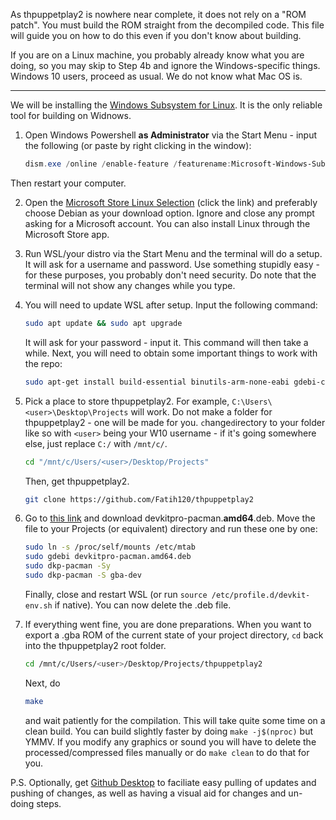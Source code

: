 As thpuppetplay2 is nowhere near complete, it does not rely on a "ROM patch". You must build the ROM straight from the decompiled code. This file will guide you on how to do this even if you don't know about building.

If you are on a Linux machine, you probably already know what you are doing, so you may skip to Step 4b and ignore the Windows-specific things. Windows 10 users, proceed as usual. We do not know what Mac OS is.

---

We will be installing the [Windows Subsystem for Linux](https://en.wikipedia.org/wiki/Windows_Subsystem_for_Linux). It is the only reliable tool for building on Widnows.

1. Open Windows Powershell **as Administrator** via the Start Menu - input the following (or paste by right clicking in the window):

    ```powershell
    dism.exe /online /enable-feature /featurename:Microsoft-Windows-Subsystem-Linux /all /norestart
    ```
Then restart your computer.

2. Open the [Microsoft Store Linux Selection](https://aka.ms/wslstore) (click the link) and preferably choose Debian as your download option. Ignore and close any prompt asking for a Microsoft account. You can also install Linux through the Microsoft Store app.

3. Run WSL/your distro via the Start Menu and the terminal will do a setup. It will ask for a username and password. Use something stupidly easy - for these purposes, you probably don't need security. Do note that the terminal will not show any changes while you type.

4. You will need to update WSL after setup. Input the following command:
    ```bash
    sudo apt update && sudo apt upgrade
    ```
    It will ask for your password - input it. This command will then take a while. Next, you will need to obtain some important things to work with the repo:
    ```bash
    sudo apt-get install build-essential binutils-arm-none-eabi gdebi-core git libpng-d ev
    ```
5. Pick a place to store thpuppetplay2. For example, `C:\Users\<user>\Desktop\Projects` will work. Do not make a folder for thpuppetplay2 - one will be made for you. `c`hange`d`irectory to your folder like so with `<user>` being your W10 username - if it's going somewhere else, just replace `C:/` with `/mnt/c/`.
    ```bash
    cd "/mnt/c/Users/<user>/Desktop/Projects"
    ```
	Then, get thpuppetplay2.
    ```bash
    git clone https://github.com/Fatih120/thpuppetplay2
    ```

6. Go to [this link](https://github.com/devkitPro/pacman/releases) and download devkitpro-pacman.**amd64**.deb. Move the file to your Projects (or equivalent) directory and run these one by one:
    ```bash
    sudo ln -s /proc/self/mounts /etc/mtab
    sudo gdebi devkitpro-pacman.amd64.deb
    sudo dkp-pacman -Sy
    sudo dkp-pacman -S gba-dev
    ```
	Finally, close and restart WSL (or run `source /etc/profile.d/devkit-env.sh` if native). You can now delete the .deb file.

7. If everything went fine, you are done preparations. When you want to export a .gba ROM of the current state of your project directory, `cd` back into the thpuppetplay2 root folder.
    ```bash
    cd /mnt/c/Users/<user>/Desktop/Projects/thpuppetplay2
    ```
	Next, do
    ```bash
    make
    ```
	and wait patiently for the compilation. This will take quite some time on a clean build. You can build slightly faster by doing `make -j$(nproc)` but YMMV. If you modify any graphics or sound you will have to delete the processed/compressed files manually or do `make clean` to do that for you.

P.S. Optionally, get [Github Desktop](https://desktop.github.com/) to faciliate easy pulling of updates and pushing of changes, as well as having a visual aid for changes and un-doing steps.
